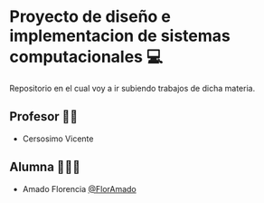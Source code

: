 # Proyecto de diseño e implementacion de sistemas computacionales 💻

Repositorio en el cual voy a ir subiendo trabajos de dicha materia.

## Profesor 👨‍🏫

- Cersosimo Vicente

## Alumna 👩🏻‍💼

- Amado Florencia [@FlorAmado](https://github.com/FlorAmado)
